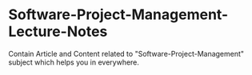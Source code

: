 # Software-Project-Management-Lecture-Notes
Contain Article and Content related to "Software-Project-Management" subject which helps you in everywhere.
